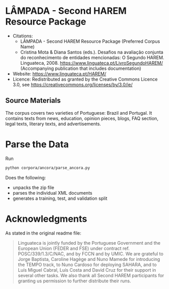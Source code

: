 # LÂMPADA - Second HAREM Resource Package

- Citations: 
    - LÂMPADA - Second HAREM Resource Package (Preferred Corpus Name)
    - Cristina Mota & Diana Santos (eds.). Desafios na avaliação conjunta do reconhecimento de entidades mencionadas: O Segundo HAREM. Linguateca, 2008. https://www.linguateca.pt/LivroSegundoHAREM/ (Accompanying publication that includes documentation)
- Website: https://www.linguateca.pt/HAREM/
- Licence: Redistributed as granted by the Creative Commons Licence 3.0, see https://creativecommons.org/licenses/by/3.0/ie/

## Source Materials

The corpus covers two varieties of Portuguese: Brazil and Portugal. 
It contains texts from news, education, opinion pieces, blogs, FAQ section, legal texts, literary texts, and advertisements.

# Parse the Data

Run

```bash
python corpora/ancora/parse_ancora.py
```

Does the following:

- unpacks the zip file
- parses the individual XML documents
- generates a training, test, and validation split


# Acknowledgments

As stated in the original readme file:

> Linguateca is jointly funded by the Portuguese Government and the European Union (FEDER and FSE) under contract ref. POSC/339/1.3/C/NAC, and by FCCN and by UMIC. 
> We are grateful to Jorge Baptista, Caroline Hagège and Nuno Mamede for introducing the TEMPO track, to Nuno Cardoso for deploying SAHARA, and to Luís Miguel Cabral, Luís Costa and David Cruz for their support in several other tasks.
> We also thank all Second HAREM participants for granting us permission to further distribute their runs. 

